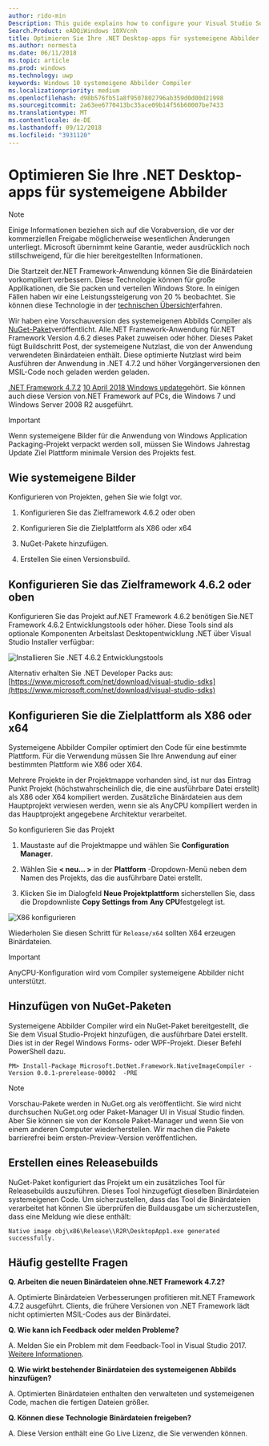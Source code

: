 ```yaml
---
author: rido-min
Description: This guide explains how to configure your Visual Studio Solution to optimize the application binaries with native images.
Search.Product: eADQiWindows 10XVcnh
title: Optimieren Sie Ihre .NET Desktop-apps für systemeigene Abbilder
ms.author: normesta
ms.date: 06/11/2018
ms.topic: article
ms.prod: windows
ms.technology: uwp
keywords: Windows 10 systemeigene Abbilder Compiler
ms.localizationpriority: medium
ms.openlocfilehash: d98b576fb51a8f9507802796ab359d0d00d21998
ms.sourcegitcommit: 2a63ee6770413bc35ace09b14f56b60007be7433
ms.translationtype: MT
ms.contentlocale: de-DE
ms.lasthandoff: 09/12/2018
ms.locfileid: "3931120"
---
```

# <a name="optimize-your-net-desktop-apps-with-native-images"></a>Optimieren Sie Ihre .NET Desktop-apps für systemeigene Abbilder

> [!NOTE]
> Einige Informationen beziehen sich auf die Vorabversion, die vor der kommerziellen Freigabe möglicherweise wesentlichen Änderungen unterliegt. Microsoft übernimmt keine Garantie, weder ausdrücklich noch stillschweigend, für die hier bereitgestellten Informationen.

Die Startzeit der.NET Framework-Anwendung können Sie die Binärdateien vorkompiliert verbessern. Diese Technologie können für große Applikationen, die Sie packen und verteilen Windows Store. In einigen Fällen haben wir eine Leistungssteigerung von 20 % beobachtet. Sie können diese Technologie in der [technischen Übersicht](https://github.com/dotnet/coreclr/blob/master/Documentation/botr/readytorun-overview.md)erfahren.

Wir haben eine Vorschauversion des systemeigenen Abbilds Compiler als [NuGet-Paket](https://www.nuget.org/packages/Microsoft.DotNet.Framework.NativeImageCompiler)veröffentlicht. Alle.NET Framework-Anwendung für.NET Framework Version 4.6.2 dieses Paket zuweisen oder höher. Dieses Paket fügt Buildschritt Post, der systemeigene Nutzlast, die von der Anwendung verwendeten Binärdateien enthält. Diese optimierte Nutzlast wird beim Ausführen der Anwendung in .NET 4.7.2 und höher Vorgängerversionen den MSIL-Code noch geladen werden geladen.

[.NET Framework 4.7.2](https://blogs.msdn.microsoft.com/dotnet/2018/04/30/announcing-the-net-framework-4-7-2/) [10 April 2018 Windows update](https://blogs.windows.com/windowsexperience/2018/04/30/how-to-get-the-windows-10-april-2018-update/)gehört. Sie können auch diese Version von.NET Framework auf PCs, die Windows 7 und Windows Server 2008 R2 ausgeführt.

> [!IMPORTANT]
> Wenn systemeigene Bilder für die Anwendung von Windows Application Packaging-Projekt verpackt werden soll, müssen Sie Windows Jahrestag Update Ziel Plattform minimale Version des Projekts fest.

## <a name="how-to-produce-native-images"></a>Wie systemeigene Bilder

Konfigurieren von Projekten, gehen Sie wie folgt vor.

1. Konfigurieren Sie das Zielframework 4.6.2 oder oben

2. Konfigurieren Sie die Zielplattform als X86 oder x64 

3. NuGet-Pakete hinzufügen.

4. Erstellen Sie einen Versionsbuild.

## <a name="configure-the-target-framework-as-462-or-above"></a>Konfigurieren Sie das Zielframework 4.6.2 oder oben

Konfigurieren Sie das Projekt auf.NET Framework 4.6.2 benötigen Sie.NET Framework 4.6.2 Entwicklungstools oder höher. Diese Tools sind als optionale Komponenten Arbeitslast Desktopentwicklung .NET über Visual Studio Installer verfügbar:

![Installieren Sie .NET 4.6.2 Entwicklungstools](images/desktop-to-uwp/install-4.6.2-devpack.png)

Alternativ erhalten Sie .NET Developer Packs aus:[https://www.microsoft.com/net/download/visual-studio-sdks](https://www.microsoft.com/net/download/visual-studio-sdks)

## <a name="configure-the-target-platform-as-x86-or-x64"></a>Konfigurieren Sie die Zielplattform als X86 oder x64

Systemeigene Abbilder Compiler optimiert den Code für eine bestimmte Plattform. Für die Verwendung müssen Sie Ihre Anwendung auf einer bestimmten Plattform wie X86 oder X64.

Mehrere Projekte in der Projektmappe vorhanden sind, ist nur das Eintrag Punkt Projekt (höchstwahrscheinlich die, die eine ausführbare Datei erstellt) als X86 oder X64 kompiliert werden. Zusätzliche Binärdateien aus dem Hauptprojekt verwiesen werden, wenn sie als AnyCPU kompiliert werden in das Hauptprojekt angegebene Architektur verarbeitet.

So konfigurieren Sie das Projekt

1. Maustaste auf die Projektmappe und wählen Sie **Configuration Manager**.

2. Wählen Sie **< neu... >** in der **Plattform** -Dropdown-Menü neben dem Namen des Projekts, das die ausführbare Datei erstellt.

3. Klicken Sie im Dialogfeld **Neue Projektplattform** sicherstellen Sie, dass die Dropdownliste **Copy Settings from** **Any CPU**festgelegt ist.

![X86 konfigurieren](images/desktop-to-uwp/configure-x86.png)

Wiederholen Sie diesen Schritt für `Release/x64` sollten X64 erzeugen Binärdateien.

>[!IMPORTANT]
> AnyCPU-Konfiguration wird vom Compiler systemeigene Abbilder nicht unterstützt.

## <a name="add-the-nuget-packages"></a>Hinzufügen von NuGet-Paketen

Systemeigene Abbilder Compiler wird ein NuGet-Paket bereitgestellt, die Sie dem Visual Studio-Projekt hinzufügen, die ausführbare Datei erstellt. Dies ist in der Regel Windows Forms- oder WPF-Projekt. Dieser Befehl PowerShell dazu.

```PS
PM> Install-Package Microsoft.DotNet.Framework.NativeImageCompiler -Version 0.0.1-prerelease-00002  -PRE
```

> [!NOTE]
> Vorschau-Pakete werden in NuGet.org als veröffentlicht. Sie wird nicht durchsuchen NuGet.org oder Paket-Manager UI in Visual Studio finden. Aber Sie können sie von der Konsole Paket-Manager und wenn Sie von einem anderen Computer wiederherstellen. Wir machen die Pakete barrierefrei beim ersten-Preview-Version veröffentlichen.

## <a name="create-a-release-build"></a>Erstellen eines Releasebuilds

NuGet-Paket konfiguriert das Projekt um ein zusätzliches Tool für Releasebuilds auszuführen. Dieses Tool hinzugefügt dieselben Binärdateien systemeigenen Code.
Um sicherzustellen, dass das Tool die Binärdateien verarbeitet hat können Sie überprüfen die Buildausgabe um sicherzustellen, dass eine Meldung wie diese enthält:

```
Native image obj\x86\Release\\R2R\DesktopApp1.exe generated successfully.
```

## <a name="faq"></a>Häufig gestellte Fragen

**Q. Arbeiten die neuen Binärdateien ohne.NET Framework 4.7.2?**

A. Optimierte Binärdateien Verbesserungen profitieren mit.NET Framework 4.7.2 ausgeführt. Clients, die frühere Versionen von .NET Framework lädt nicht optimierten MSIL-Codes aus der Binärdatei.

**Q. Wie kann ich Feedback oder melden Probleme?**

A. Melden Sie ein Problem mit dem Feedback-Tool in Visual Studio 2017. [Weitere Informationen](https://docs.microsoft.com/visualstudio/ide/how-to-report-a-problem-with-visual-studio-2017).

**Q. Wie wirkt bestehender Binärdateien des systemeigenen Abbilds hinzufügen?**

A. Optimierten Binärdateien enthalten den verwalteten und systemeigenen Code, machen die fertigen Dateien größer.

**Q. Können diese Technologie Binärdateien freigeben?**

A. Diese Version enthält eine Go Live Lizenz, die Sie verwenden können.

